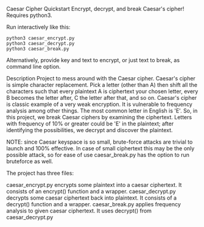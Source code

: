 Caesar Cipher
Quickstart
Encrypt, decrypt, and break Caesar's cipher! Requires python3.

Run interactively like this:

    python3 caesar_encrypt.py
    python3 caesar_decrypt.py
    python3 caesar_break.py
Alternatively, provide key and text to encrypt, or just text to break, as command line option.

Description
Project to mess around with the Caesar cipher. Caesar's cipher is simple character replacement. Pick a letter (other than A) then shift all the characters such that every plaintext A is ciphertext your chosen letter, every B becomes the letter after, C the letter after that, and so on. Caesar's cipher is classic example of a very weak encryption. It is vulnerable to frequency analysis among other things. The most common letter in English is 'E'. So, in this project, we break Caesar ciphers by examining the ciphertext. Letters with frequency of 10% or greater could be 'E' in the plaintext; after identifying the possibilities, we decrypt and discover the plaintext.

NOTE: since Caesar keyspace is so small, brute-force attacks are trivial to launch and 100% effective. In case of small ciphertext this may be the only possible attack, so for ease of use caesar_break.py has the option to run bruteforce as well.

The project has three files:

caesar_encrypt.py encrypts some plaintext into a caesar ciphertext. It consists of an encrypt() function and a wrapper.
caesar_decrypt.py decrypts some caesar ciphertext back into plaintext. It consists of a decrypt() function and a wrapper.
caesar_break.py applies frequency analysis to given caesar ciphertext. It uses decrypt() from caesar_decrypt.py
